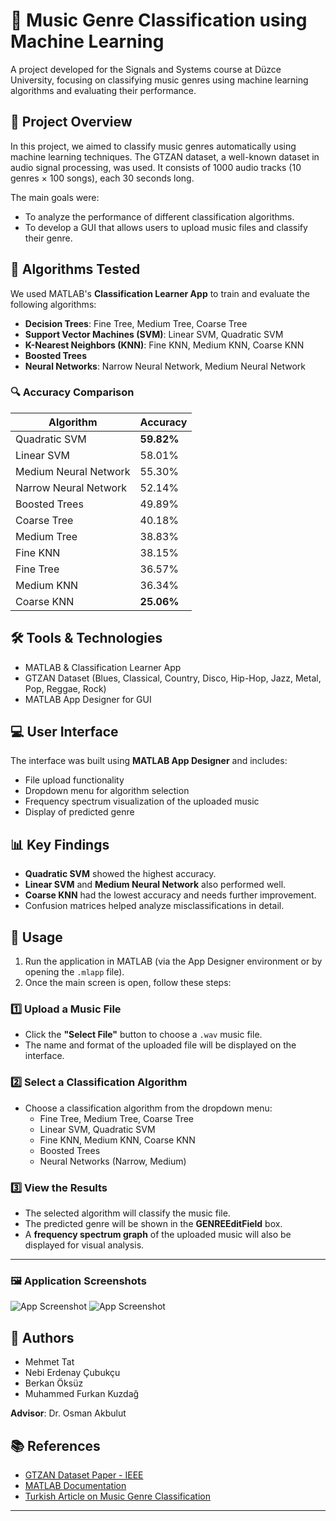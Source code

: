 # 🎵 Music Genre Classification using Machine Learning

A project developed for the Signals and Systems course at Düzce University, focusing on classifying music genres using machine learning algorithms and evaluating their performance.

## 📌 Project Overview

In this project, we aimed to classify music genres automatically using machine learning techniques. The GTZAN dataset, a well-known dataset in audio signal processing, was used. It consists of 1000 audio tracks (10 genres × 100 songs), each 30 seconds long.

The main goals were:
- To analyze the performance of different classification algorithms.
- To develop a GUI that allows users to upload music files and classify their genre.

## 🧠 Algorithms Tested

We used MATLAB's **Classification Learner App** to train and evaluate the following algorithms:

- **Decision Trees**: Fine Tree, Medium Tree, Coarse Tree  
- **Support Vector Machines (SVM)**: Linear SVM, Quadratic SVM  
- **K-Nearest Neighbors (KNN)**: Fine KNN, Medium KNN, Coarse KNN  
- **Boosted Trees**
- **Neural Networks**: Narrow Neural Network, Medium Neural Network

### 🔍 Accuracy Comparison

| Algorithm               | Accuracy   |
|------------------------|------------|
| Quadratic SVM          | **59.82%** |
| Linear SVM             | 58.01%     |
| Medium Neural Network  | 55.30%     |
| Narrow Neural Network  | 52.14%     |
| Boosted Trees          | 49.89%     |
| Coarse Tree            | 40.18%     |
| Medium Tree            | 38.83%     |
| Fine KNN               | 38.15%     |
| Fine Tree              | 36.57%     |
| Medium KNN             | 36.34%     |
| Coarse KNN             | **25.06%** |

## 🛠️ Tools & Technologies

- MATLAB & Classification Learner App
- GTZAN Dataset (Blues, Classical, Country, Disco, Hip-Hop, Jazz, Metal, Pop, Reggae, Rock)
- MATLAB App Designer for GUI

## 💻 User Interface

The interface was built using **MATLAB App Designer** and includes:

- File upload functionality
- Dropdown menu for algorithm selection
- Frequency spectrum visualization of the uploaded music
- Display of predicted genre

## 📊 Key Findings

- **Quadratic SVM** showed the highest accuracy.
- **Linear SVM** and **Medium Neural Network** also performed well.
- **Coarse KNN** had the lowest accuracy and needs further improvement.
- Confusion matrices helped analyze misclassifications in detail.

## 🚀 Usage

1. Run the application in MATLAB (via the App Designer environment or by opening the `.mlapp` file).
2. Once the main screen is open, follow these steps:

### 1️⃣ Upload a Music File
- Click the **"Select File"** button to choose a `.wav` music file.
- The name and format of the uploaded file will be displayed on the interface.

### 2️⃣ Select a Classification Algorithm
- Choose a classification algorithm from the dropdown menu:
  - Fine Tree, Medium Tree, Coarse Tree  
  - Linear SVM, Quadratic SVM  
  - Fine KNN, Medium KNN, Coarse KNN  
  - Boosted Trees  
  - Neural Networks (Narrow, Medium)

### 3️⃣ View the Results
- The selected algorithm will classify the music file.
- The predicted genre will be shown in the **GENREEditField** box.
- A **frequency spectrum graph** of the uploaded music will also be displayed for visual analysis.

---

### 🖼️ Application Screenshots

![App Screenshot](screenshots/app1.png)
![App Screenshot](screenshots/app2.png)

## 👥 Authors

- Mehmet Tat  
- Nebi Erdenay Çubukçu  
- Berkan Öksüz  
- Muhammed Furkan Kuzdağ

**Advisor**: Dr. Osman Akbulut

## 📚 References

- [GTZAN Dataset Paper - IEEE](https://ieeexplore.ieee.org/document/1021072)
- [MATLAB Documentation](https://www.mathworks.com/help/matlab/)
- [Turkish Article on Music Genre Classification](https://dergipark.org.tr/tr/download/article-file/3725383)

---

